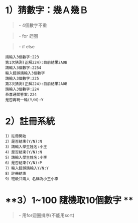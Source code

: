 # **1）猜數字：幾Ａ幾Ｂ**
>・4個數字不重

>・for 迴圈

>・if else

```
請輸入3個數字:223
第1次猜測(正解224):目前結果2A0B
請輸入3個數字:2254
輸入錯誤請輸入3個數字
請輸入3個數字:225
第2次猜測(正解224):目前結果2A0B
請輸入3個數字:224
恭喜通關答案:224
是否再玩一輪(Y/N):Y
```


# **2）註冊系統**

```
1）註冊開始
2）是否結束(Y/N):N
3）請輸入學生姓名:小王
4）是否結束(Y/N):N
5）請輸入學生姓名:小李
6）是否結束(Y/N):P
7）輸入錯誤請輸入Y/N:Y
8）註冊結束
9）班級共兩人 名稱為小王小李
```

# **3）1~100 隨機取10個數字 **

>・用for迴圈排序(不能用sort)
